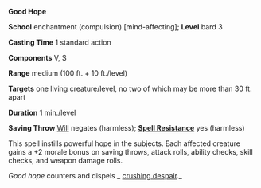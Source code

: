 **Good Hope**

**School** enchantment (compulsion) [mind-affecting]; **Level** bard 3

**Casting Time** 1 standard action

**Components** V, S

**Range** medium (100 ft. + 10 ft./level)

**Targets** one living creature/level, no two of which may be more than 30 ft. apart

**Duration** 1 min./level

**Saving Throw** [Will](../combat.html#_will) negates (harmless); **[Spell Resistance](../glossary.html#_spell-resistance)** yes (harmless)

This spell instills powerful hope in the subjects. Each affected creature gains a +2 morale bonus on saving throws, attack rolls, ability checks, skill checks, and weapon damage rolls.

_Good hope_ counters and dispels _ [crushing despair](crushingDespair.html#_crushing-despair)._

